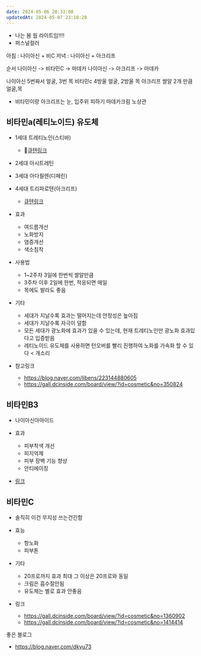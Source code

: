```yaml
---
date: 2024-05-06 20:33:00
updatedAt: 2024-05-07 23:10:20
---
```

- 나는 봄 웜 라이트임!!!!
- 퍼스널컬러

아침 : 나이아신 + 비C
저녁 : 나이아신 + 아크리프

순서
나이아신 -> 비타민C -> 마데카
나이아신 -> 아크리프 -> 마데카

나이아신 5번짜서 얼굴, 3번 목
비타민c 4방울 얼굴, 2방울 목
아크리프 쌀알 2개 만큼 얼굴,목
- 비타민이랑 아크리프는 눈, 입주위 피하기
마데카크림 노상관

## 비타민a(레티노이드) 유도체
-  1세대 트레티노인(스티바)
	- [큐텐링크](https://www.qoo10.com/g/999110786/Q167197306?__langcd=ko&__currency=KRW&app_id=QSHOP&__ar=Y)
-  2세대 아시트레틴
-  3세대 아다필렌(디페린)
-  4세대 트리파로텐(아크리프)
	- [큐텐링크](https://www.qoo10.com/g/962420364/Q167197306?__langcd=ko&__currency=KRW&app_id=QSHOP&__ar=Y)

- 효과
	- 여드름개선
	- 노화방지
	- 염증개선
	- 색소침착

- 사용법
	- 1~2주차 3일에 한번씩 쌀알만큼
	- 3주차 이후 2일에 한번, 적응되면 매일
	- 목에도 발라도 좋음
- 기타
	- 세대가 지날수록 효과는 떨어지는데 안정성은 높아짐
	- 세대가 지날수록 자극이 덜함
	- 모든 세대가 광노화에 효과가 있을 수 있는데, 현재 트레티노인만 광노화 효과있다고 입증받음
	- 레티노이드 유도체를 사용하면 턴오버를 빨리 진행하여 노화를 가속화 할 수 있다 < 개소리

- 참고링크
	- https://blog.naver.com/libens/223144880605
	- https://gall.dcinside.com/board/view/?id=cosmetic&no=350824


## 비타민B3
- 나이아신아마이드

- 효과
	- 피부착색 개선
	- 피지억제
	- 피부 장벽 기능 향상
	- 안티에이징
- [링크](https://www.paulaschoice.co.kr/expert-advice/beauty-advice-015.html)

##  비타민C
- 솔직히 이건 무지성 쓰는건긴함

- 효능
	- 항노화
	- 피부톤

- 기타
	- 20프로까지 효과 최대 그 이상은 20프로와 동일
	- 크림은 흡수잘안됨
	- 유도체는 별로 효과 안좋음
	
- 링크
	- https://gall.dcinside.com/board/view/?id=cosmetic&no=1360902
	- https://gall.dcinside.com/board/view/?id=cosmetic&no=1414414

좋은 블로그
- https://blog.naver.com/dkyu73
